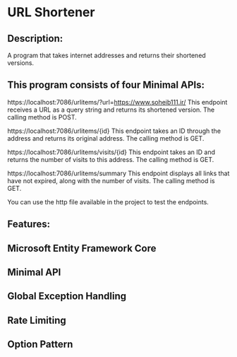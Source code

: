 # URL Shortener

## Description:
A program that takes internet addresses and returns their shortened versions.

## This program consists of four Minimal APIs:

https://localhost:7086/urlitems/?url=https://www.soheib111.ir/
This endpoint receives a URL as a query string and returns its shortened version. The calling method is POST.

https://localhost:7086/urlitems/{id}
This endpoint takes an ID through the address and returns its original address. The calling method is GET.

https://localhost:7086/urlitems/visits/{id}
This endpoint takes an ID and returns the number of visits to this address. The calling method is GET.

https://localhost:7086/urlitems/summary
This endpoint displays all links that have not expired, along with the number of visits. The calling method is GET.

You can use the http file available in the project to test the endpoints.

## Features:
## Microsoft Entity Framework Core
## Minimal API
## Global Exception Handling
## Rate Limiting
## Option Pattern
